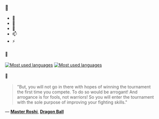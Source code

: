### 👋

- 🔭
- 🌱
- 💬
- 📫
- ⚡

#### 🧏

[![Most used languages](https://github-readme-stats-aynah.vercel.app/api/top-langs/?username=aynh&theme=solarized-dark&langs_count=6&layout=compact&hide_title=true)](https://github.com/anuraghazra/github-readme-stats#gh-dark-mode-only)
[![Most used languages](https://github-readme-stats-aynah.vercel.app/api/top-langs/?username=aynh&theme=solarized-light&langs_count=6&layout=compact&hide_title=true)](https://github.com/anuraghazra/github-readme-stats#gh-light-mode-only)

#### 💬

> "But, you will not go in there with hopes of winning the tournament the first time you compete. To do so would be arrogant! And arrogance is for fools, not warriors! So you will enter the tournament with the sole purpose of improving your fighting skills."

&mdash; [**Master Roshi**](https://myanimelist.net/character.php?q=Master%20Roshi&cat=character), [**Dragon Ball**](https://myanimelist.net/search/all?q=Dragon%20Ball&cat=all)
